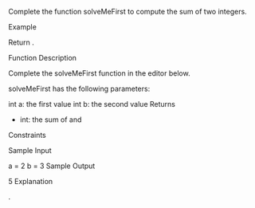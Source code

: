 Complete the function solveMeFirst to compute the sum of two integers.

Example

Return .

Function Description

Complete the solveMeFirst function in the editor below.

solveMeFirst has the following parameters:

int a: the first value
int b: the second value
Returns

- int: the sum of and

Constraints

Sample Input

a = 2
b = 3
Sample Output

5
Explanation

.
